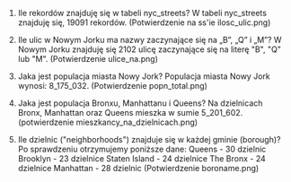 1. Ile rekordów znajduję się w tabeli nyc_streets?
W tabeli nyc_streets znajduję się, 19091 rekordów. (Potwierdzenie na ss'ie ilosc_ulic.png)

2. Ile ulic w Nowym Jorku ma nazwy zaczynające się na „B”, „Q” i „M”?
W Nowym Jorku znajduję się 2102 ulicę zaczynające się na literę "B", "Q" lub "M". (Potwierdzenie ulice_na.png)

3. Jaka jest populacja miasta Nowy Jork?
Populacja miasta Nowy Jork wynosi: 8_175_032. (Potwierdzenie popn_total.png)

4. Jaka jest populacja Bronxu, Manhattanu i Queens?
Na dzielnicach Bronx, Manhattan oraz Queens mieszka w sumie 5_201_602. (potwierdzenie mieszkancy_na_dzielnicach.png)

5. Ile dzielnic ("neighborhoods") znajduje się w każdej gminie (borough)?
Po sprawdzeniu otrzymujemy poniższe dane:
Queens - 30 dzielnic
Brooklyn - 23 dzielnice
Staten Island - 24 dzielnice
The Bronx - 24 dzielnice
Manhattan - 28 dzielnic
(Potwierdzenie boroname.png)